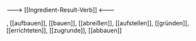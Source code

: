 ---> [[Ingredient-Result-Verb]] <---

, [[aufbauen]], [[bauen]], [[abreißen]], [[aufstellen]], [[gründen]], [[errichteten]], [[zugrunde]], [[abbauen]]